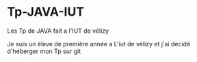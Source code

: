 # Tp-JAVA-IUT
Les Tp de JAVA fait a l'IUT de vélizy

Je suis un éleve de première année a  L'iut de vélizy et j'ai decidé d'héberger mon Tp sur git
